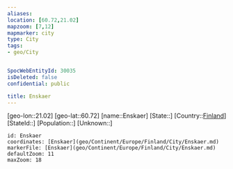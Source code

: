 ```yaml
---
aliases: 
location: [60.72,21.02]
mapzoom: [7,12] 
mapmarker: city 
type: City
tags:
- geo/City


SpocWebEntityId: 30035
isDeleted: false
confidential: public

title: Enskaer
---
```

[geo-lon::21.02]
[geo-lat::60.72]
[name::Enskaer]
[State::]
[Country::[Finland](geo/Continent/Europe/Finland.md)]
[StateId::]
[Population::]
[Unknown::]


```leaflet
id: Enskaer
coordinates: [Enskaer](geo/Continent/Europe/Finland/City/Enskaer.md)
markerFile: [Enskaer](geo/Continent/Europe/Finland/City/Enskaer.md)
defaultZoom: 11 
maxZoom: 18
```


